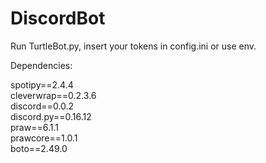 # DiscordBot
Run TurtleBot.py, insert your tokens in config.ini or use env.

Dependencies: 

spotipy==2.4.4<br />
cleverwrap==0.2.3.6<br />
discord==0.0.2<br />
discord.py==0.16.12<br />
praw==6.1.1<br />
prawcore==1.0.1<br />
boto==2.49.0<br />
